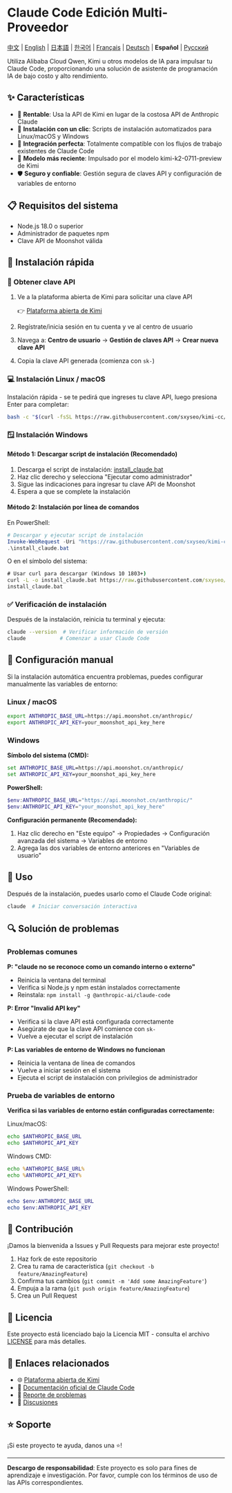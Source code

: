 # Claude Code Edición Multi-Proveedor

[中文](README.md) | [English](README_EN.md) | [日本語](README_JA.md) | [한국어](README_KO.md) | [Français](README_FR.md) | [Deutsch](README_DE.md) | **Español** | [Русский](README_RU.md)

Utiliza Alibaba Cloud Qwen, Kimi u otros modelos de IA para impulsar tu Claude Code, proporcionando una solución de asistente de programación IA de bajo costo y alto rendimiento.

## ✨ Características

- 🚀 **Rentable**: Usa la API de Kimi en lugar de la costosa API de Anthropic Claude
- 🔧 **Instalación con un clic**: Scripts de instalación automatizados para Linux/macOS y Windows
- 🔄 **Integración perfecta**: Totalmente compatible con los flujos de trabajo existentes de Claude Code
- 🤖 **Modelo más reciente**: Impulsado por el modelo kimi-k2-0711-preview de Kimi
- 🛡️ **Seguro y confiable**: Gestión segura de claves API y configuración de variables de entorno

## 📋 Requisitos del sistema

- Node.js 18.0 o superior
- Administrador de paquetes npm
- Clave API de Moonshot válida

## 🚀 Instalación rápida

### 📝 Obtener clave API

1. Ve a la plataforma abierta de Kimi para solicitar una clave API

   👉 [Plataforma abierta de Kimi](https://platform.moonshot.cn/)

2. Regístrate/inicia sesión en tu cuenta y ve al centro de usuario
3. Navega a: **Centro de usuario** → **Gestión de claves API** → **Crear nueva clave API**
4. Copia la clave API generada (comienza con `sk-`)

### 💻 Instalación Linux / macOS

Instalación rápida - se te pedirá que ingreses tu clave API, luego presiona Enter para completar:

```bash
bash -c "$(curl -fsSL https://raw.githubusercontent.com/sxyseo/kimi-cc/refs/heads/main/install.sh)"
```

### 🪟 Instalación Windows

#### Método 1: Descargar script de instalación (Recomendado)

1. Descarga el script de instalación: [install_claude.bat](https://raw.githubusercontent.com/sxyseo/kimi-cc/refs/heads/main/install_claude.bat)
2. Haz clic derecho y selecciona "Ejecutar como administrador"
3. Sigue las indicaciones para ingresar tu clave API de Moonshot
4. Espera a que se complete la instalación

#### Método 2: Instalación por línea de comandos

En PowerShell:

```powershell
# Descargar y ejecutar script de instalación
Invoke-WebRequest -Uri "https://raw.githubusercontent.com/sxyseo/kimi-cc/refs/heads/main/install_claude.bat" -OutFile "install_claude.bat"
.\install_claude.bat
```

O en el símbolo del sistema:

```cmd
# Usar curl para descargar (Windows 10 1803+)
curl -L -o install_claude.bat https://raw.githubusercontent.com/sxyseo/kimi-cc/refs/heads/main/install_claude.bat
install_claude.bat
```

### ✅ Verificación de instalación

Después de la instalación, reinicia tu terminal y ejecuta:

```bash
claude --version  # Verificar información de versión
claude           # Comenzar a usar Claude Code
```

## 🔧 Configuración manual

Si la instalación automática encuentra problemas, puedes configurar manualmente las variables de entorno:

### Linux / macOS

```bash
export ANTHROPIC_BASE_URL=https://api.moonshot.cn/anthropic/
export ANTHROPIC_API_KEY=your_moonshot_api_key_here
```

### Windows

**Símbolo del sistema (CMD):**
```cmd
set ANTHROPIC_BASE_URL=https://api.moonshot.cn/anthropic/
set ANTHROPIC_API_KEY=your_moonshot_api_key_here
```

**PowerShell:**
```powershell
$env:ANTHROPIC_BASE_URL="https://api.moonshot.cn/anthropic/"
$env:ANTHROPIC_API_KEY="your_moonshot_api_key_here"
```

**Configuración permanente (Recomendado):**
1. Haz clic derecho en "Este equipo" → Propiedades → Configuración avanzada del sistema → Variables de entorno
2. Agrega las dos variables de entorno anteriores en "Variables de usuario"

## 🎯 Uso

Después de la instalación, puedes usarlo como el Claude Code original:

```bash
claude  # Iniciar conversación interactiva
```

## 🔍 Solución de problemas

### Problemas comunes

**P: "claude no se reconoce como un comando interno o externo"**
- Reinicia la ventana del terminal
- Verifica si Node.js y npm están instalados correctamente
- Reinstala: `npm install -g @anthropic-ai/claude-code`

**P: Error "Invalid API key"**
- Verifica si la clave API está configurada correctamente
- Asegúrate de que la clave API comience con `sk-`
- Vuelve a ejecutar el script de instalación

**P: Las variables de entorno de Windows no funcionan**
- Reinicia la ventana de línea de comandos
- Vuelve a iniciar sesión en el sistema
- Ejecuta el script de instalación con privilegios de administrador

### Prueba de variables de entorno

**Verifica si las variables de entorno están configuradas correctamente:**

Linux/macOS:
```bash
echo $ANTHROPIC_BASE_URL
echo $ANTHROPIC_API_KEY
```

Windows CMD:
```cmd
echo %ANTHROPIC_BASE_URL%
echo %ANTHROPIC_API_KEY%
```

Windows PowerShell:
```powershell
echo $env:ANTHROPIC_BASE_URL
echo $env:ANTHROPIC_API_KEY
```

## 🤝 Contribución

¡Damos la bienvenida a Issues y Pull Requests para mejorar este proyecto!

1. Haz fork de este repositorio
2. Crea tu rama de característica (`git checkout -b feature/AmazingFeature`)
3. Confirma tus cambios (`git commit -m 'Add some AmazingFeature'`)
4. Empuja a la rama (`git push origin feature/AmazingFeature`)
5. Crea un Pull Request

## 📄 Licencia

Este proyecto está licenciado bajo la Licencia MIT - consulta el archivo [LICENSE](LICENSE) para más detalles.

## 🔗 Enlaces relacionados

- 🌐 [Plataforma abierta de Kimi](https://platform.moonshot.cn/)
- 📖 [Documentación oficial de Claude Code](https://docs.anthropic.com/claude/docs)
- 🐛 [Reporte de problemas](https://github.com/sxyseo/kimi-cc/issues)
- 💬 [Discusiones](https://github.com/sxyseo/kimi-cc/discussions)

## ⭐ Soporte

¡Si este proyecto te ayuda, danos una ⭐️!

---

**Descargo de responsabilidad**: Este proyecto es solo para fines de aprendizaje e investigación. Por favor, cumple con los términos de uso de las APIs correspondientes. 
